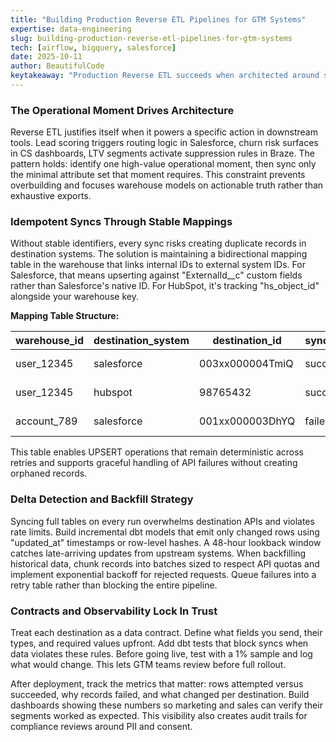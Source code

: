 ```yaml
---
title: "Building Production Reverse ETL Pipelines for GTM Systems"
expertise: data-engineering
slug: building-production-reverse-etl-pipelines-for-gtm-systems
tech: [airflow, bigquery, salesforce]
date: 2025-10-11
author: BeautifulCode
keytakeaway: "Production Reverse ETL succeeds when architected around specific operational moments with stable ID mappings, incremental sync patterns, enforced data contracts, and field-level observability that maintains trust between data and GTM teams."
---
```


### The Operational Moment Drives Architecture

Reverse ETL justifies itself when it powers a specific action in downstream tools. Lead scoring triggers routing logic in Salesforce, churn risk surfaces in CS dashboards, LTV segments activate suppression rules in Braze. The pattern holds: identify one high-value operational moment, then sync only the minimal attribute set that moment requires. This constraint prevents overbuilding and focuses warehouse models on actionable truth rather than exhaustive exports.

### Idempotent Syncs Through Stable Mappings

Without stable identifiers, every sync risks creating duplicate records in destination systems. The solution is maintaining a bidirectional mapping table in the warehouse that links internal IDs to external system IDs. For Salesforce, that means upserting against "ExternalId__c" custom fields rather than Salesforce's native ID. For HubSpot, it's tracking "hs_object_id" alongside your warehouse key.

**Mapping Table Structure:**

| warehouse_id | destination_system | destination_id | sync_status | last_synced_at |
|--------------|-------------------|----------------|-------------|----------------|
| user_12345 | salesforce | 003xx000004TmiQ | success | 2025-10-10 14:23:11 |
| user_12345 | hubspot | 98765432 | success | 2025-10-10 14:23:15 |
| account_789 | salesforce | 001xx000003DhYQ | failed | 2025-10-10 14:20:05 |

This table enables UPSERT operations that remain deterministic across retries and supports graceful handling of API failures without creating orphaned records.

### Delta Detection and Backfill Strategy

Syncing full tables on every run overwhelms destination APIs and violates rate limits. Build incremental dbt models that emit only changed rows using "updated_at" timestamps or row-level hashes. A 48-hour lookback window catches late-arriving updates from upstream systems. When backfilling historical data, chunk records into batches sized to respect API quotas and implement exponential backoff for rejected requests. Queue failures into a retry table rather than blocking the entire pipeline.

### Contracts and Observability Lock In Trust

Treat each destination as a data contract. Define what fields you send, their types, and required values upfront. Add dbt tests that block syncs when data violates these rules. Before going live, test with a 1% sample and log what would change. This lets GTM teams review before full rollout.

After deployment, track the metrics that matter: rows attempted versus succeeded, why records failed, and what changed per destination. Build dashboards showing these numbers so marketing and sales can verify their segments worked as expected. This visibility also creates audit trails for compliance reviews around PII and consent.
